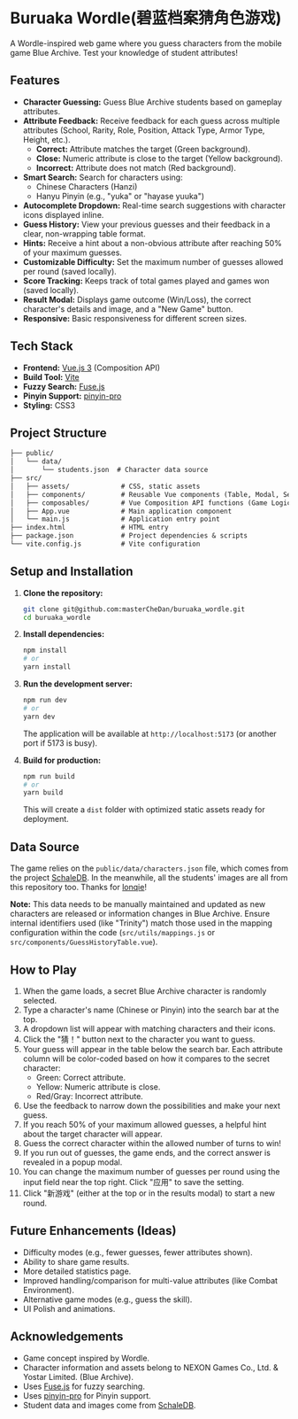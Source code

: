 # Buruaka Wordle(碧蓝档案猜角色游戏)

A Wordle-inspired web game where you guess characters from the mobile game Blue Archive. Test your knowledge of student attributes!

## Features

* **Character Guessing:** Guess Blue Archive students based on gameplay attributes.
* **Attribute Feedback:** Receive feedback for each guess across multiple attributes (School, Rarity, Role, Position, Attack Type, Armor Type, Height, etc.).
  * **Correct:** Attribute matches the target (Green background).
  * **Close:** Numeric attribute is close to the target (Yellow background).
  * **Incorrect:** Attribute does not match (Red background).
* **Smart Search:** Search for characters using:
  * Chinese Characters (Hanzi)
  * Hanyu Pinyin (e.g., "yuka" or "hayase yuuka")
* **Autocomplete Dropdown:** Real-time search suggestions with character icons displayed inline.
* **Guess History:** View your previous guesses and their feedback in a clear, non-wrapping table format.
* **Hints:** Receive a hint about a non-obvious attribute after reaching 50% of your maximum guesses.
* **Customizable Difficulty:** Set the maximum number of guesses allowed per round (saved locally).
* **Score Tracking:** Keeps track of total games played and games won (saved locally).
* **Result Modal:** Displays game outcome (Win/Loss), the correct character's details and image, and a "New Game" button.
* **Responsive:** Basic responsiveness for different screen sizes.

## Tech Stack

* **Frontend:** [Vue.js 3](https://vuejs.org/) (Composition API)
* **Build Tool:** [Vite](https://vitejs.dev/)
* **Fuzzy Search:** [Fuse.js](https://fusejs.io/)
* **Pinyin Support:** [pinyin-pro](https://github.com/zh-lx/pinyin-pro)
* **Styling:** CSS3

## Project Structure

``` txt
├── public/
│   └── data/
│       └── students.json  # Character data source
├── src/
│   ├── assets/             # CSS, static assets
│   ├── components/         # Reusable Vue components (Table, Modal, Search, etc.)
│   ├── composables/        # Vue Composition API functions (Game Logic, Data Handling)
│   ├── App.vue             # Main application component
│   └── main.js             # Application entry point
├── index.html              # HTML entry
├── package.json            # Project dependencies & scripts
└── vite.config.js          # Vite configuration

```

## Setup and Installation

1. **Clone the repository:**

    ```bash
    git clone git@github.com:masterCheDan/buruaka_wordle.git
    cd buruaka_wordle
    ```

2. **Install dependencies:**

    ```bash
    npm install
    # or
    yarn install
    ```

3. **Run the development server:**

    ```bash
    npm run dev
    # or
    yarn dev
    ```

    The application will be available at `http://localhost:5173` (or another port if 5173 is busy).

4. **Build for production:**

    ```bash
    npm run build
    # or
    yarn build
    ```

    This will create a `dist` folder with optimized static assets ready for deployment.

## Data Source

The game relies on the `public/data/characters.json` file, which comes from the project [SchaleDB](https://github.com/SchaleDB/SchaleDB). In the meanwhile, all the students' images are all from this repository too. Thanks for [lonqie](https://github.com/lonqie)!

**Note:** This data needs to be manually maintained and updated as new characters are released or information changes in Blue Archive. Ensure internal identifiers used (like "Trinity") match those used in the mapping configuration within the code (`src/utils/mappings.js` or `src/components/GuessHistoryTable.vue`).

## How to Play

1. When the game loads, a secret Blue Archive character is randomly selected.
2. Type a character's name (Chinese or Pinyin) into the search bar at the top.
3. A dropdown list will appear with matching characters and their icons.
4. Click the "猜！" button next to the character you want to guess.
5. Your guess will appear in the table below the search bar. Each attribute column will be color-coded based on how it compares to the secret character:
    * Green: Correct attribute.
    * Yellow: Numeric attribute is close.
    * Red/Gray: Incorrect attribute.
6. Use the feedback to narrow down the possibilities and make your next guess.
7. If you reach 50% of your maximum allowed guesses, a helpful hint about the target character will appear.
8. Guess the correct character within the allowed number of turns to win!
9. If you run out of guesses, the game ends, and the correct answer is revealed in a popup modal.
10. You can change the maximum number of guesses per round using the input field near the top right. Click "应用" to save the setting.
11. Click "新游戏" (either at the top or in the results modal) to start a new round.

## Future Enhancements (Ideas)

* Difficulty modes (e.g., fewer guesses, fewer attributes shown).
* Ability to share game results.
* More detailed statistics page.
* Improved handling/comparison for multi-value attributes (like Combat Environment).
* Alternative game modes (e.g., guess the skill).
* UI Polish and animations.

## Acknowledgements

* Game concept inspired by Wordle.
* Character information and assets belong to NEXON Games Co., Ltd. & Yostar Limited. (Blue Archive).
* Uses [Fuse.js](https://fusejs.io/) for fuzzy searching.
* Uses [pinyin-pro](https://github.com/zh-lx/pinyin-pro) for Pinyin support.
* Student data and images come from [SchaleDB](https://github.com/SchaleDB/SchaleDB).
